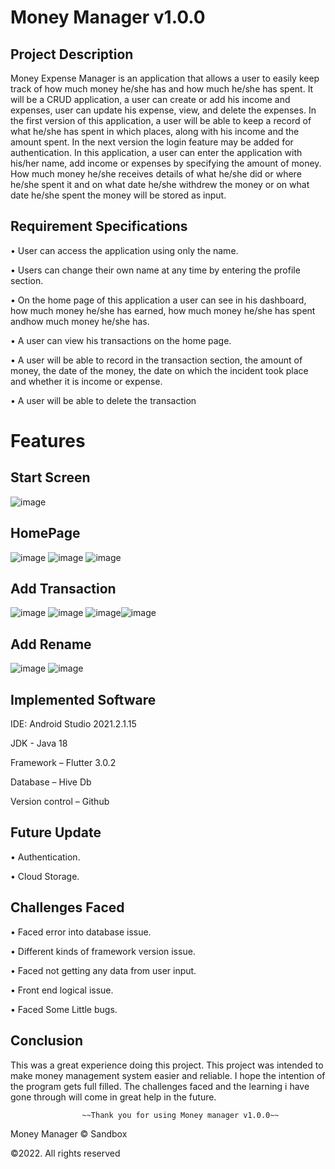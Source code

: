 # Money Manager v1.0.0
 ## Project Description

Money Expense Manager is an application that allows a user to easily keep track of how much money he/she has and how much he/she has spent. It will be a CRUD application, a user can create or add his income and expenses, user can update his expense, view, and delete the expenses. In the first version of this application, a user will be able to keep a record of what he/she has spent in which places, along with his income and the amount spent. In the next version the login feature may be added for authentication.
In this application, a user can enter the application with his/her name, add income or expenses by specifying the amount of money. How much money he/she receives details of what he/she did or where he/she spent it and on what date he/she withdrew the money or on what date he/she spent the money will be stored as input.

## Requirement Specifications
•	User can access the application using only the name.

•	Users can change their own name at any time by entering the profile section.

•	On the home page of this application a user can see in his dashboard, how much money he/she has earned, how much money he/she has spent andhow much money he/she has.

•	A user can view his transactions on the home page.

•	A user will be able to record in the transaction section, the amount of money, the date of the money, the date on which the incident took place and whether it is     income or expense.

•	A user will be able to delete the transaction


# Features 

## Start Screen
![image](https://user-images.githubusercontent.com/63856744/175022361-172239a3-f2d9-47f0-ae57-740c5d79ce1e.png)

                                                                                
## HomePage 
![image](https://user-images.githubusercontent.com/63856744/175022792-2c40ee3c-d16b-4247-b543-263ecb375b1b.png) ![image](https://user-images.githubusercontent.com/63856744/175022817-b5e45dcd-2220-4e15-b550-7ae608c5bc31.png) ![image](https://user-images.githubusercontent.com/63856744/175022834-3bd6d689-4334-463f-b9f5-3de6c2c1336a.png)

## Add Transaction
![image](https://user-images.githubusercontent.com/63856744/175022983-60083501-2f0d-45f4-bdce-dcf72356aa67.png) ![image](https://user-images.githubusercontent.com/63856744/175022997-9b92beae-3ce2-4eb7-b0ca-52965112c55a.png) ![image](https://user-images.githubusercontent.com/63856744/175023017-40d1a729-913c-4032-9d7e-49c453762427.png)![image](https://user-images.githubusercontent.com/63856744/175023031-a441324f-7b8d-4ce6-98d2-c8c2df32cae1.png)

##   Add Rename 


![image](https://user-images.githubusercontent.com/63856744/175023289-a7930e3f-3b21-483a-8024-8f636a3ede03.png) ![image](https://user-images.githubusercontent.com/63856744/175023311-1dbabfba-d9a9-493d-8750-0c3deb1959c3.png)

  
## Implemented Software

   IDE: Android Studio 2021.2.1.15
   
   JDK - Java 18
   
   Framework – Flutter 3.0.2 
   
   Database – Hive Db
   
   Version control – Github
   



## Future Update 

•	Authentication.

•	Cloud Storage.



## Challenges Faced 

•	Faced error into database issue.

•	Different kinds of framework version issue.

•	Faced not getting any data from user input.

•	Front end logical issue.

•	Faced Some Little bugs.


## Conclusion 

This was a great experience doing this project. This project was intended to make money management system easier and reliable. I hope the intention of the program gets full filled. The challenges faced and the learning i have gone through will come in great help in the future.


                    ~~Thank you for using Money manager v1.0.0~~ 








Money Manager © Sandbox 

©2022. All rights reserved




                  

                               
